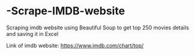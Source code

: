 # -Scrape-IMDB-website
Scraping imdb website using Beautiful Soup to get top 250 movies details and saving it in Excel

Link of imdb website: https://www.imdb.com/chart/top/
